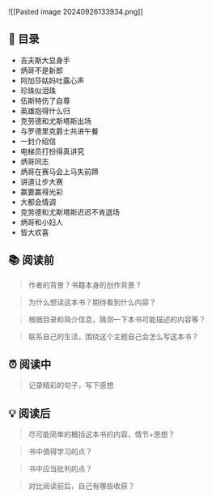 ![[Pasted image 20240926133934.png]]

## 📑 目录
* 吉夫斯大显身手  
* 炳哥不是新郎  
* 阿加莎姑妈吐露心声  
* 珍珠似泪珠  
* 伍斯特伤了自尊  
* 英雄抱得什么归  
* 克劳德和尤斯塔斯出场  
* 与罗德里克爵士共进午餐  
* 一封介绍信  
* 电梯员打扮得真讲究  
* 炳哥同志  
* 炳哥在赛马会上马失前蹄  
* 讲道让步大赛  
* 赢要赢得光彩  
* 大都会情调  
* 克劳德和尤斯塔斯迟迟不肯退场  
* 炳哥和小妇人  
* 皆大欢喜
## 📚 阅读前
> 作者的背景？书籍本身的创作背景？

> 为什么想读这本书？期待看到什么内容？

> 根据目录和简介信息，猜测一下本书可能描述的内容等？

> 联系自己的生活，围绕这个主题自己会怎么写这本书？
## ⏰ 阅读中
> 记录精彩的句子，写下感想
##  💡 阅读后
> 尽可能简单的概括这本书的内容，情节+思想？

> 书中值得学习的点？

> 书中应当批判的点？

> 对比阅读前后，自己有哪些收获？ 
